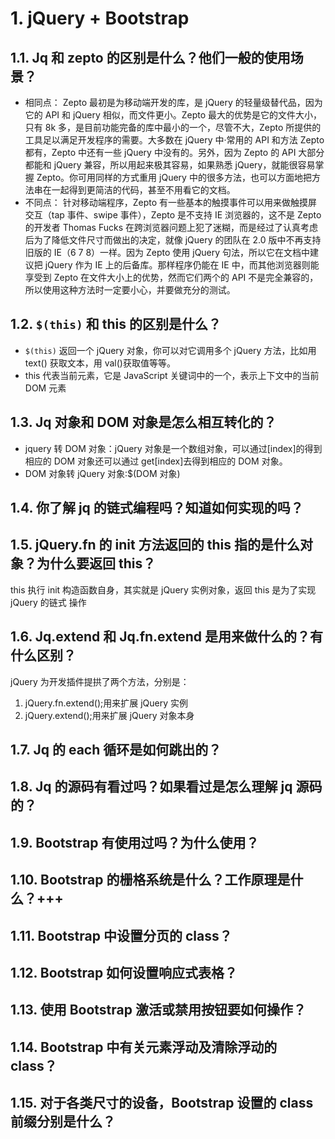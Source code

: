 # 1. jQuery + Bootstrap

## 1.1. Jq 和 zepto 的区别是什么？他们一般的使用场景？

- 相同点：
  Zepto 最初是为移动端开发的库，是 jQuery 的轻量级替代品，因为它的 API 和 jQuery 相似，而文件更小。Zepto 最大的优势是它的文件大小，只有 8k 多，是目前功能完备的库中最小的一个，尽管不大，Zepto 所提供的工具足以满足开发程序的需要。大多数在 jQuery 中·常用的 API 和方法 Zepto 都有，Zepto 中还有一些 jQuery 中没有的。另外，因为 Zepto 的 API 大部分都能和 jQuery 兼容，所以用起来极其容易，如果熟悉 jQuery，就能很容易掌握 Zepto。你可用同样的方式重用 jQuery 中的很多方法，也可以方面地把方法串在一起得到更简洁的代码，甚至不用看它的文档。
- 不同点：
  针对移动端程序，Zepto 有一些基本的触摸事件可以用来做触摸屏交互（tap 事件、swipe 事件），Zepto 是不支持 IE 浏览器的，这不是 Zepto 的开发者 Thomas Fucks 在跨浏览器问题上犯了迷糊，而是经过了认真考虑后为了降低文件尺寸而做出的决定，就像 jQuery 的团队在 2.0 版中不再支持旧版的 IE（6 7 8）一样。因为 Zepto 使用 jQuery 句法，所以它在文档中建议把 jQuery 作为 IE 上的后备库。那样程序仍能在 IE 中，而其他浏览器则能享受到 Zepto 在文件大小上的优势，然而它们两个的 API 不是完全兼容的，所以使用这种方法时一定要小心，并要做充分的测试。

## 1.2. `$(this)` 和 this 的区别是什么？

- `$(this)` 返回一个 jQuery 对象，你可以对它调用多个 jQuery 方法，比如用 text() 获取文本，用 val()获取值等等。
- this 代表当前元素，它是 JavaScript 关键词中的一个，表示上下文中的当前 DOM 元素

## 1.3. Jq 对象和 DOM 对象是怎么相互转化的？

- jquery 转 DOM 对象：jQuery 对象是一个数组对象，可以通过[index]的得到相应的 DOM 对象还可以通过 get[index]去得到相应的 DOM 对象。
- DOM 对象转 jQuery 对象:\$(DOM 对象)

## 1.4. 你了解 jq 的链式编程吗？知道如何实现的吗？

## 1.5. jQuery.fn 的 init 方法返回的 this 指的是什么对象？为什么要返回 this？

this 执行 init 构造函数自身，其实就是 jQuery 实例对象，返回 this 是为了实现 jQuery 的链式
操作

## 1.6. Jq.extend 和 Jq.fn.extend 是用来做什么的？有什么区别？

jQuery 为开发插件提拱了两个方法，分别是：

1. jQuery.fn.extend();用来扩展 jQuery 实例
2. jQuery.extend();用来扩展 jQuery 对象本身

## 1.7. Jq 的 each 循环是如何跳出的？

## 1.8. Jq 的源码有看过吗？如果看过是怎么理解 jq 源码的？

## 1.9. Bootstrap 有使用过吗？为什么使用？

## 1.10. Bootstrap 的栅格系统是什么？工作原理是什么？+++

## 1.11. Bootstrap 中设置分页的 class？

## 1.12. Bootstrap 如何设置响应式表格？

## 1.13. 使用 Bootstrap 激活或禁用按钮要如何操作？

## 1.14. Bootstrap 中有关元素浮动及清除浮动的 class？

## 1.15. 对于各类尺寸的设备，Bootstrap 设置的 class 前缀分别是什么？
